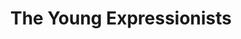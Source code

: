 ---
title: The Young Expressionists
description: Director of technology and tutor at TYE, a not-for-profit organization supporting students across the world. At TYE, I rewrote their website using Astro and...
url: https://theyoungexpressionists.org
---